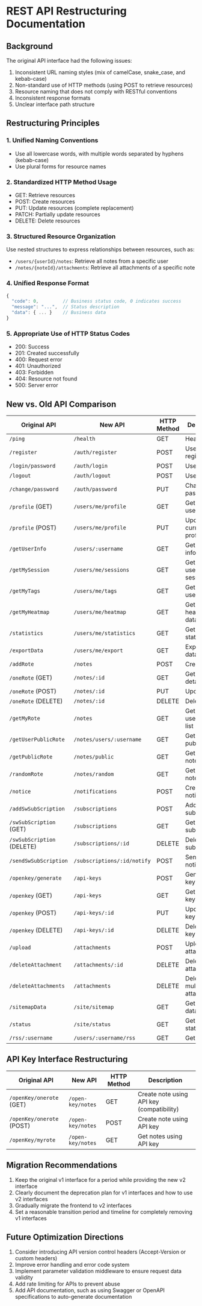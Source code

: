 # REST API Restructuring Documentation

## Background

The original API interface had the following issues:

1. Inconsistent URL naming styles (mix of camelCase, snake_case, and kebab-case)
2. Non-standard use of HTTP methods (using POST to retrieve resources)
3. Resource naming that does not comply with RESTful conventions
4. Inconsistent response formats
5. Unclear interface path structure

## Restructuring Principles

### 1. Unified Naming Conventions

- Use all lowercase words, with multiple words separated by hyphens (kebab-case)
- Use plural forms for resource names

### 2. Standardized HTTP Method Usage

- GET: Retrieve resources
- POST: Create resources
- PUT: Update resources (complete replacement)
- PATCH: Partially update resources
- DELETE: Delete resources

### 3. Structured Resource Organization

Use nested structures to express relationships between resources, such as:

- `/users/{userId}/notes`: Retrieve all notes from a specific user
- `/notes/{noteId}/attachments`: Retrieve all attachments of a specific note

### 4. Unified Response Format

```typescript
{
  "code": 0,         // Business status code, 0 indicates success
  "message": "...",  // Status description
  "data": { ... }    // Business data
}
```

### 5. Appropriate Use of HTTP Status Codes

- 200: Success
- 201: Created successfully
- 400: Request error
- 401: Unauthorized
- 403: Forbidden
- 404: Resource not found
- 500: Server error

## New vs. Old API Comparison

| Original API               | New API                     | HTTP Method | Description                   |
| -------------------------- | --------------------------- | ----------- | ----------------------------- |
| `/ping`                    | `/health`                   | GET         | Health check                  |
| `/register`                | `/auth/register`            | POST        | User registration             |
| `/login/password`          | `/auth/login`               | POST        | User login                    |
| `/logout`                  | `/auth/logout`              | POST        | User logout                   |
| `/change/password`         | `/auth/password`            | PUT         | Change password               |
| `/profile` (GET)           | `/users/me/profile`         | GET         | Get current user profile      |
| `/profile` (POST)          | `/users/me/profile`         | PUT         | Update current user profile   |
| `/getUserInfo`             | `/users/:username`          | GET         | Get user information          |
| `/getMySession`            | `/users/me/sessions`        | GET         | Get current user sessions     |
| `/getMyTags`               | `/users/me/tags`            | GET         | Get current user tags         |
| `/getMyHeatmap`            | `/users/me/heatmap`         | GET         | Get user heatmap data         |
| `/statistics`              | `/users/me/statistics`      | GET         | Get user statistics           |
| `/exportData`              | `/users/me/export`          | GET         | Export user data              |
| `/addRote`                 | `/notes`                    | POST        | Create note                   |
| `/oneRote` (GET)           | `/notes/:id`                | GET         | Get note details              |
| `/oneRote` (POST)          | `/notes/:id`                | PUT         | Update note                   |
| `/oneRote` (DELETE)        | `/notes/:id`                | DELETE      | Delete note                   |
| `/getMyRote`               | `/notes`                    | GET         | Get current user's notes list |
| `/getUserPublicRote`       | `/notes/users/:username`    | GET         | Get user's public notes       |
| `/getPublicRote`           | `/notes/public`             | GET         | Get all public notes          |
| `/randomRote`              | `/notes/random`             | GET         | Get random note               |
| `/notice`                  | `/notifications`            | POST        | Create notification           |
| `/addSwSubScription`       | `/subscriptions`            | POST        | Add subscription              |
| `/swSubScription` (GET)    | `/subscriptions`            | GET         | Get user subscriptions        |
| `/swSubScription` (DELETE) | `/subscriptions/:id`        | DELETE      | Delete subscription           |
| `/sendSwSubScription`      | `/subscriptions/:id/notify` | POST        | Send notification             |
| `/openkey/generate`        | `/api-keys`                 | POST        | Generate API key              |
| `/openkey` (GET)           | `/api-keys`                 | GET         | Get all API keys              |
| `/openkey` (POST)          | `/api-keys/:id`             | PUT         | Update API key                |
| `/openkey` (DELETE)        | `/api-keys/:id`             | DELETE      | Delete API key                |
| `/upload`                  | `/attachments`              | POST        | Upload attachment             |
| `/deleteAttachment`        | `/attachments/:id`          | DELETE      | Delete single attachment      |
| `/deleteAttachments`       | `/attachments`              | DELETE      | Delete multiple attachments   |
| `/sitemapData`             | `/site/sitemap`             | GET         | Get sitemap data              |
| `/status`                  | `/site/status`              | GET         | Get site status               |
| `/rss/:username`           | `/users/:username/rss`      | GET         | Get user RSS                  |

## API Key Interface Restructuring

| Original API              | New API           | HTTP Method | Description                               |
| ------------------------- | ----------------- | ----------- | ----------------------------------------- |
| `/openKey/onerote` (GET)  | `/open-key/notes` | GET         | Create note using API key (compatibility) |
| `/openKey/onerote` (POST) | `/open-key/notes` | POST        | Create note using API key                 |
| `/openKey/myrote`         | `/open-key/notes` | GET         | Get notes using API key                   |

## Migration Recommendations

1. Keep the original v1 interface for a period while providing the new v2 interface
2. Clearly document the deprecation plan for v1 interfaces and how to use v2 interfaces
3. Gradually migrate the frontend to v2 interfaces
4. Set a reasonable transition period and timeline for completely removing v1 interfaces

## Future Optimization Directions

1. Consider introducing API version control headers (Accept-Version or custom headers)
2. Improve error handling and error code system
3. Implement parameter validation middleware to ensure request data validity
4. Add rate limiting for APIs to prevent abuse
5. Add API documentation, such as using Swagger or OpenAPI specifications to auto-generate documentation
